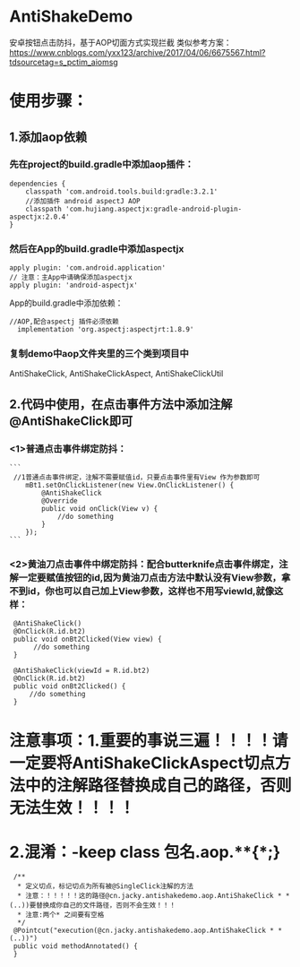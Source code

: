 # AntiShakeDemo
安卓按钮点击防抖，基于AOP切面方式实现拦截
类似参考方案：https://www.cnblogs.com/yxx123/archive/2017/04/06/6675567.html?tdsourcetag=s_pctim_aiomsg

# 使用步骤：
## 1.添加aop依赖
  ### 先在project的build.gradle中添加aop插件：
  
  ```
  dependencies {
      classpath 'com.android.tools.build:gradle:3.2.1'
      //添加插件 android aspectJ AOP
      classpath 'com.hujiang.aspectjx:gradle-android-plugin-aspectjx:2.0.4'
  }
  ```
    
 ### 然后在App的build.gradle中添加aspectjx
 
  ```
  apply plugin: 'com.android.application'
  // 注意：主App中请确保添加aspectjx
  apply plugin: 'android-aspectjx'
  ```
  App的build.gradle中添加依赖：
  ```
  //AOP,配合aspectj 插件必须依赖
    implementation 'org.aspectj:aspectjrt:1.8.9'
  ```
  ### 复制demo中aop文件夹里的三个类到项目中
  AntiShakeClick,
  AntiShakeClickAspect,
  AntiShakeClickUtil
  
  ## 2.代码中使用，在点击事件方法中添加注解@AntiShakeClick即可
  
  ### <1>普通点击事件绑定防抖：
    ```
     //1普通点击事件绑定，注解不需要赋值id，只要点击事件里有View 作为参数即可
        mBt1.setOnClickListener(new View.OnClickListener() {
            @AntiShakeClick
            @Override
            public void onClick(View v) {
                //do something
            }
        });
    ```
   ### <2>黄油刀点击事件中绑定防抖：配合butterknife点击事件绑定，注解一定要赋值按钮的id,因为黄油刀点击方法中默认没有View参数，拿不到id，你也可以自己加上View参数，这样也不用写viewId,就像这样：
     @AntiShakeClick()
     @OnClick(R.id.bt2) 
     public void onBt2Clicked(View view) {
          //do something
     }
   ```
    @AntiShakeClick(viewId = R.id.bt2)
    @OnClick(R.id.bt2)
    public void onBt2Clicked() {
        //do something
    }
   ```
   
   # 注意事项：1.重要的事说三遍！！！！请一定要将AntiShakeClickAspect切点方法中的注解路径替换成自己的路径，否则无法生效！！！！
  # 2.混淆：-keep class 包名.aop.**{*;}
   ```
    /**
     * 定义切点，标记切点为所有被@SingleClick注解的方法
     * 注意：！！！！！这的路径@cn.jacky.antishakedemo.aop.AntiShakeClick * *(..))要替换成你自己的文件路径，否则不会生效！！！
     * 注意:两个* 之间要有空格
     */
    @Pointcut("execution(@cn.jacky.antishakedemo.aop.AntiShakeClick * *(..))")
    public void methodAnnotated() {
    }
   ```

